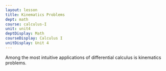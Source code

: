 ```yaml
---
layout: lesson
title: Kinematics Problems
dept: math
course: calculus-I
unit: unit4
deptDisplay: Math
courseDisplay: Calculus I
unitDisplay: Unit 4
---
```


Among the most intuitive applications of differential calculus is kinematics problems.





